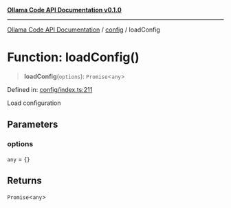 [**Ollama Code API Documentation v0.1.0**](../../README.md)

***

[Ollama Code API Documentation](../../modules.md) / [config](../README.md) / loadConfig

# Function: loadConfig()

> **loadConfig**(`options`): `Promise`\<`any`\>

Defined in: [config/index.ts:211](https://github.com/erichchampion/ollama-code/blob/97554aa24b97798bc862485527ccd6faff2a1d42/ollama-code/src/config/index.ts#L211)

Load configuration

## Parameters

### options

`any` = `{}`

## Returns

`Promise`\<`any`\>
